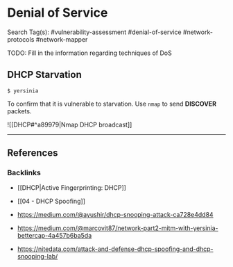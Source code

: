 # Denial of Service

Search Tag(s): #vulnerability-assessment #denial-of-service #network-protocols #network-mapper

TODO: Fill in the information regarding techniques of DoS

## DHCP Starvation

```
$ yersinia
```

To confirm that it is vulnerable to starvation. Use `nmap` to send **DISCOVER** packets.

![[DHCP#^a89979|Nmap DHCP broadcast]]

---
## References

### Backlinks

- [[DHCP|Active Fingerprinting: DHCP]]

- [[04 - DHCP Spoofing]]

- https://medium.com/@ayushir/dhcp-snooping-attack-ca728e4dd84

- https://medium.com/@marcovit87/network-part2-mitm-with-yersinia-bettercap-4a457b6ba5da

- https://nitedata.com/attack-and-defense-dhcp-spoofing-and-dhcp-snooping-lab/